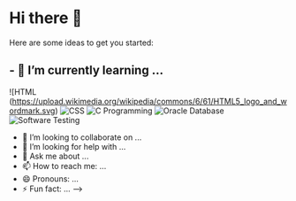 # Hi there 👋


Here are some ideas to get you started:

## - 🌱 I’m currently learning ...

![HTML (https://upload.wikimedia.org/wikipedia/commons/6/61/HTML5_logo_and_wordmark.svg)
![CSS](https://upload.wikimedia.org/wikipedia/commons/d/d5/CSS3_logo_and_wordmark.svg)
![C Programming](https://upload.wikimedia.org/wikipedia/commons/1/19/C_Logo.png)
![Oracle Database](https://upload.wikimedia.org/wikipedia/commons/5/50/Oracle_logo.svg)
![Software Testing](https://upload.wikimedia.org/wikipedia/commons/e/e7/Check_mark_green.svg)

- 👯 I’m looking to collaborate on ...
- 🤔 I’m looking for help with ...
- 💬 Ask me about ...
- 📫 How to reach me: ...
- 😄 Pronouns: ...
- ⚡ Fun fact: ...
-->
